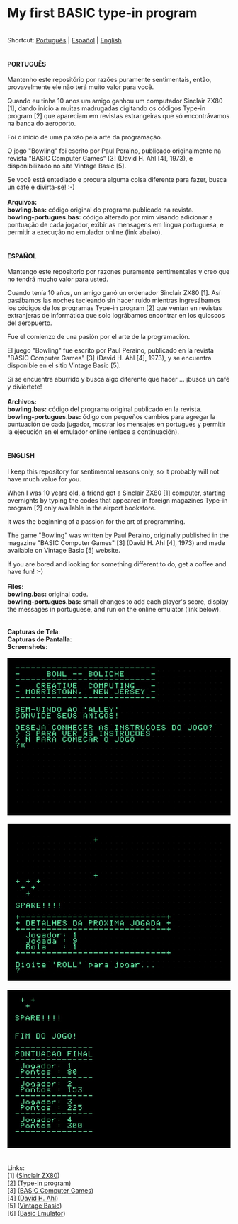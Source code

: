 # My first BASIC type-in program
\
Shortcut: <a href="#portugues">Português</a> | <a href="#espanol">Español</a> | <a href="#english">English</a>
<br>
<br>

<a id="portugues"></a>
#### PORTUGUÊS 

Mantenho este repositório por razões puramente sentimentais, então, provavelmente ele não terá muito valor para você.

Quando eu tinha 10 anos um amigo ganhou um computador Sinclair ZX80 [1], dando início a muitas madrugadas digitando os códigos Type-in program [2] que apareciam em revistas estrangeiras que só encontrávamos na banca do aeroporto.

Foi o início de uma paixão pela arte da programação.

O jogo "Bowling" foi escrito por Paul Peraino, publicado originalmente na revista "BASIC Computer Games" [3] (David H. Ahl [4], 1973), e disponibilizado no site Vintage Basic [5].

Se você está entediado e procura alguma coisa diferente para fazer, busca un café e divirta-se!
:-)
\
\
**Arquivos:**
\
**bowling.bas:** código original do programa publicado na revista.
\
**bowling-portugues.bas:** código alterado por mim visando adicionar a pontuação de cada jogador, exibir as mensagens em língua portuguesa, e permitir a execução no emulador online (link abaixo).
<br>
<br>
<a id="espanol"></a>
#### ESPAÑOL 

Mantengo este repositorio por razones puramente sentimentales y creo que no tendrá mucho valor para usted. 

Cuando tenía 10 años, un amigo ganó un ordenador Sinclair ZX80 [1]. Así pasábamos las noches tecleando sin hacer ruido mientras ingresábamos los códigos de los programas Type-in program [2] que venían en revistas extranjeras de informática que solo lográbamos encontrar en los quioscos del aeropuerto. 

Fue el comienzo de una pasión por el arte de la programación.

El juego "Bowling" fue escrito por Paul Peraino, publicado en la revista "BASIC Computer Games" [3] (David H. Ahl [4], 1973), y se encuentra disponible en el sitio Vintage Basic [5].

Si se encuentra aburrido y busca algo diferente que hacer ... ¡busca un café y diviértete!
\
\
**Archivos:**
\
**bowling.bas:** código del programa original publicado en la revista.
\
**bowling-portugues.bas:** ódigo con pequeños cambios para agregar la puntuación de cada jugador, mostrar los mensajes en portugués y permitir la ejecución en el emulador online (enlace a continuación).
<br>
<br>
<a id="english"></a>
#### ENGLISH 

I keep this repository for sentimental reasons only, so it probably will not have much value for you.

When I was 10 years old, a friend got a Sinclair ZX80 [1] computer, starting overnights by typing the codes that appeared in foreign magazines Type-in program [2] only available in the airport bookstore.

It was the beginning of a passion for the art of programming.

The game "Bowling" was written by Paul Peraino, originally published in the magazine "BASIC Computer Games" [3] (David H. Ahl [4], 1973) and made available on Vintage Basic [5] website.

If you are bored and looking for something different to do, get a coffee and have fun!
:-)
\
\
**Files:**
\
**bowling.bas:** original code.
\
**bowling-portugues.bas:** small changes to add each player's score, display the messages in portuguese, and run on the online emulator (link below).
\
\
\
**Capturas de Tela**:
\
**Capturas de Pantalla**:
\
**Screenshots**:
\
\
![Screenshot 1](https://raw.githubusercontent.com/fermyno/my-first-type-in-program/main/images/screenshot-bowling-1.jpg)
\
\
![Screenshot 2](https://raw.githubusercontent.com/fermyno/my-first-type-in-program/main/images/screenshot-bowling-2.jpg)
\
\
![Screenshot 3](https://raw.githubusercontent.com/fermyno/my-first-type-in-program/main/images/screenshot-bowling-3.jpg)
\
\
\
Links:
\
[1] ([Sinclair ZX80](https://pt.wikipedia.org/wiki/Sinclair_ZX80))
\
[2] ([Type-in program](https://en.wikipedia.org/wiki/Type-in_program))
\
[3] ([BASIC Computer Games](https://en.wikipedia.org/wiki/BASIC_Computer_Games))
\
[4] ([David H. Ahl](https://en.wikipedia.org/wiki/David_H._Ahl))
\
[5] ([Vintage Basic](http://www.vintage-basic.net/))
\
[6] ([Basic Emulator](https://www.calormen.com/jsbasic/))
